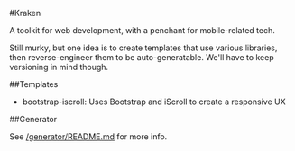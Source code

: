 #Kraken

A toolkit for web development, with a penchant for mobile-related tech.

Still murky, but one idea is to create templates that use various libraries, then reverse-engineer them to be auto-generatable. We'll have to keep versioning in mind though.

##Templates

- bootstrap-iscroll: Uses Bootstrap and iScroll to create a responsive UX

##Generator

See [/generator/README.md](https://github.com/upstart/Kraken/blob/master/generator/README.md) for more info.
